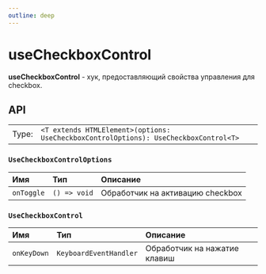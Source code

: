 ```yaml
---
outline: deep
---
```


# useCheckboxControl

**useCheckboxControl** - хук, предоставляющий свойства управления для checkbox.

## API

|       |                                                                    |
| ----: |:-------------------------------------------------------------------|
| Type: | `<T extends HTMLElement>(options: UseCheckboxControlOptions): UseCheckboxControl<T>` |

### `UseCheckboxControlOptions`

| Имя               | Тип      | Описание    |
|:-------------------|:-----------|:-----------|
| `onToggle`  | `() => void`   | Обработчик на активацию checkbox  | 

### `UseCheckboxControl`

| Имя               | Тип      | Описание    |
|:-------------------|:-----------|:-----------|
| `onKeyDown`  | `KeyboardEventHandler`   | Обработчик на нажатие клавиш  | 
